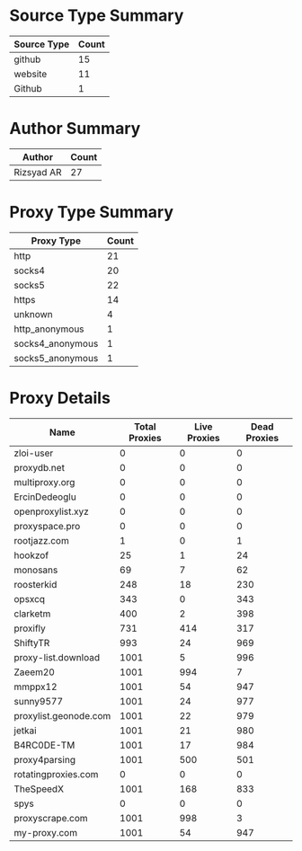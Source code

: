 # Source Type Summary

| Source Type | Count |
|-------------|-------|
| github | 15 |
| website | 11 |
| Github | 1 |


# Author Summary

| Author | Count |
|--------|-------|
| Rizsyad AR | 27 |


# Proxy Type Summary

| Proxy Type | Count |
|------------|-------|
| http | 21 |
| socks4 | 20 |
| socks5 | 22 |
| https | 14 |
| unknown | 4 |
| http_anonymous | 1 |
| socks4_anonymous | 1 |
| socks5_anonymous | 1 |


# Proxy Details

| Name | Total Proxies | Live Proxies | Dead Proxies |
|------|---------------|--------------|---------------|
| zloi-user | 0 | 0 | 0 |
| proxydb.net | 0 | 0 | 0 |
| multiproxy.org | 0 | 0 | 0 |
| ErcinDedeoglu | 0 | 0 | 0 |
| openproxylist.xyz | 0 | 0 | 0 |
| proxyspace.pro | 0 | 0 | 0 |
| rootjazz.com | 1 | 0 | 1 |
| hookzof | 25 | 1 | 24 |
| monosans | 69 | 7 | 62 |
| roosterkid | 248 | 18 | 230 |
| opsxcq | 343 | 0 | 343 |
| clarketm | 400 | 2 | 398 |
| proxifly | 731 | 414 | 317 |
| ShiftyTR | 993 | 24 | 969 |
| proxy-list.download | 1001 | 5 | 996 |
| Zaeem20 | 1001 | 994 | 7 |
| mmppx12 | 1001 | 54 | 947 |
| sunny9577 | 1001 | 24 | 977 |
| proxylist.geonode.com | 1001 | 22 | 979 |
| jetkai | 1001 | 21 | 980 |
| B4RC0DE-TM | 1001 | 17 | 984 |
| proxy4parsing | 1001 | 500 | 501 |
| rotatingproxies.com | 0 | 0 | 0 |
| TheSpeedX | 1001 | 168 | 833 |
| spys | 0 | 0 | 0 |
| proxyscrape.com | 1001 | 998 | 3 |
| my-proxy.com | 1001 | 54 | 947 |
